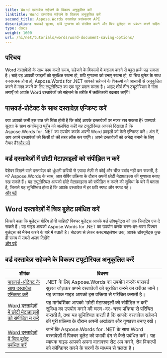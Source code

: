 ```yaml
---
title: Word दस्तावेज़ सहेजने के विकल्प अनुकूलित करें
linktitle: Word दस्तावेज़ सहेजने के विकल्प अनुकूलित करें
second_title: Aspose.Words दस्तावेज़ प्रसंस्करण API
description: पासवर्ड सुरक्षा, छवि गुणवत्ता को संरक्षित करने और चित्र बुलेट्स का प्रबंधन करने सहित Word दस्तावेज़ सहेजने के विकल्पों को अनुकूलित करने के लिए व्यापक Aspose.Words for .NET ट्यूटोरियल का अन्वेषण करें।
type: docs
weight: 1600
url: /hi/net/tutorials/words/word-document-saving-options/
---
```

## परिचय

Word दस्तावेज़ों के साथ काम करते समय, सहेजने के विकल्पों में बदलाव करने से बहुत फ़र्क पड़ सकता है। चाहे वह आपकी फ़ाइलों को सुरक्षित रखना हो, छवि गुणवत्ता को बनाए रखना हो, या चित्र बुलेट के साथ रचनात्मक होना हो, Aspose.Words for .NET आपको सहेजने के विकल्पों को आसानी से अनुकूलित करने में मदद करने के लिए ट्यूटोरियल का एक सूट प्रदान करता है। आइए शीर्ष तीन ट्यूटोरियल में गोता लगाएँ जो आपके Word दस्तावेज़ों को सहेजने के तरीके में क्रांतिकारी बदलाव लाएँगे!  

## पासवर्ड-प्रोटेक्ट के साथ दस्तावेज़ एन्क्रिप्ट करें  
क्या आपको कभी इस बात की चिंता होती है कि कोई आपके दस्तावेज़ों पर नज़र रख सकता है? पासवर्ड सुरक्षा के साथ अनधिकृत पहुँच को अलविदा कहें! यह ट्यूटोरियल आपको दिखाता है कि Aspose.Words for .NET का उपयोग करके अपनी Word फ़ाइलों को कैसे एन्क्रिप्ट करें। अंत में, आप अपने दस्तावेज़ों को किसी प्रो की तरह लॉक कर पाएँगे। अपने दस्तावेज़ों को अभेद्य बनाने के लिए तैयार हैं?[और पढ़ें](./encrypt-document-with-password-protect/)  

## वर्ड दस्तावेज़ों में छोटी मेटाफ़ाइलों को संपीड़ित न करें  
पेशेवर दिखने वाले दस्तावेज़ को धुंधली छवियों से ज़्यादा तेज़ी से कोई और चीज़ बर्बाद नहीं कर सकती, है न? Aspose.Words के साथ, आप सेविंग प्रक्रिया के दौरान अपनी छोटी मेटाफ़ाइल्स की गुणवत्ता बनाए रख सकते हैं। यह ट्यूटोरियल आपको छोटे मेटाफ़ाइल्स को संपीड़ित न करने की सुविधा के बारे में बताता है, जिससे यह सुनिश्चित होता है कि आपके दस्तावेज़ में हर छवि स्पष्ट और स्पष्ट रहे।  
[और पढ़ें](./do-not-compress-small-metafiles-word-documents/)  

## Word दस्तावेज़ों में चित्र बुलेट प्रबंधित करें  
किसने कहा कि बुलेट्स बोरिंग होनी चाहिए? पिक्चर बुलेट्स आपके वर्ड डॉक्यूमेंट्स को एक क्रिएटिव एज दे सकते हैं। यह गाइड आपको Aspose.Words for .NET का उपयोग करके चरण-दर-चरण पिक्चर बुलेट्स को मैनेज करने के बारे में बताती है। सेटअप से लेकर कस्टमाइज़ेशन तक, आपके डॉक्यूमेंट्स कुछ ही समय में सबसे अलग दिखेंगे!  
[और पढ़ें](./manage-picture-bullet/)  

 ## वर्ड दस्तावेज़ सहेजने के विकल्प ट्यूटोरियल अनुकूलित करें
| शीर्षक | विवरण |
| --- | --- |
| [पासवर्ड-प्रोटेक्ट के साथ दस्तावेज़ एन्क्रिप्ट करें](./encrypt-document-with-password-protect/) | .NET के लिए Aspose.Words का उपयोग करके पासवर्ड सुरक्षा जोड़कर अपने दस्तावेज़ों को सुरक्षित करने का तरीका जानें। यह व्यापक गाइड आपको इस प्रक्रिया से परिचित कराती है। |
| [Word दस्तावेज़ों में छोटी मेटाफ़ाइलों को संपीड़ित न करें](./do-not-compress-small-metafiles-word-documents/) | यह मार्गदर्शिका आपको 'छोटी मेटाफाइलों को संपीड़ित न करें' सुविधा का उपयोग करने की चरण-दर-चरण प्रक्रिया से परिचित कराती है, तथा यह सुनिश्चित करती है कि आपके दस्तावेज़ सहेजने की पूरी प्रक्रिया के दौरान अपनी अखंडता और गुणवत्ता बनाए रखें। |
| [Word दस्तावेज़ों में चित्र बुलेट प्रबंधित करें](./manage-picture-bullet/) | जानें कि Aspose.Words for .NET के साथ Word दस्तावेज़ों में पिक्चर बुलेट को प्रभावी ढंग से कैसे प्रबंधित करें। यह व्यापक गाइड आपको अपना वातावरण सेट अप करने, सेव विकल्पों को कॉन्फ़िगर करने के चरणों के माध्यम से चलता है। |